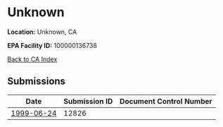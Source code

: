 # Unknown

**Location:** Unknown, CA

**EPA Facility ID:** 100000136738

[Back to CA Index](../../index.md)

## Submissions

| Date | Submission ID | Document Control Number |
|------|--------------|-------------------------|
| [1999-06-24](submissions/12826.md) | 12826 |  |
